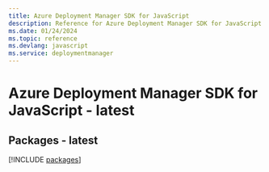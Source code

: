 ```yaml
---
title: Azure Deployment Manager SDK for JavaScript
description: Reference for Azure Deployment Manager SDK for JavaScript
ms.date: 01/24/2024
ms.topic: reference
ms.devlang: javascript
ms.service: deploymentmanager
---
```

# Azure Deployment Manager SDK for JavaScript - latest
## Packages - latest
[!INCLUDE [packages](deployment-manager-index.md)]